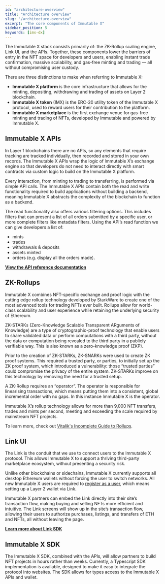 ```yaml
---
id: "architecture-overview"
title: "Architecture overview"
slug: "/architecture-overview"
excerpt: "The core components of Immutable X"
sidebar_position: 5
keywords: [imx-dx]
---
```

The Immutable X stack consists primarily of: the ZK-Rollup scaling engine, Link UI, and the APIs. Together, these components lower the barriers of entry in the NFT space for developers and users, enabling instant trade confirmation, massive scalability, and gas-free minting and trading — all without compromising user custody.

There are three distinctions to make when referring to Immutable X: 
- **Immutable X platform** is the core infrastructure that allows for the minting, depositing, withdrawing and trading of assets on Layer 2 blockchain.
- **Immutable X token** (IMX) is the ERC-20 utility token of the Immutable X protocol, used to reward users for their contribution to the platform. 
- **Immutable X marketplace** is the first exchange venue for gas-free minting and trading of NFTs, developed by Immutable and powered by Immutable X.

## Immutable X APIs 
In Layer 1 blockchains there are no APIs, so any elements that require tracking are tracked individually, then recorded and stored in your own records. The Immutable X APIs wrap the logic of Immutable X’s exchange engine so that developers do not need to interact directly with smart contracts via custom logic to build on the Immutable X platform.

Every interaction, from minting to trading to transferring, is performed via simple API calls. The Immutable X APIs contain both the read and write functionality required to build applications without building a backend, meaning Immutable X abstracts the complexity of the blockchain to function as a backend. 

The read functionality also offers various filtering options. This includes filters that can present a list of all orders submitted by a specific user, or more complete filters like metadata filters. Using the API’s read function we can give developers a list of:

- mints
- trades
- withdrawals & deposits
- assets minted
- orders (e.g. display all the orders made).

**[View the API reference documentation](/reference)**

## ZK-Rollups
Immutable X combines NFT-specific exchange and proof logic with the cutting edge rollup technology developed by StarkWare to create one of the most advanced tools for trading NFTs ever built. Rollups allow for world-class scalability and user experience while retaining the underlying security of Ethereum.

ZK-STARKs (Zero-Knowledge Scalable Transparent ARguments of Knowledge) are a type of cryptographic-proof technology that enable users to share validated data or perform computations with a third party, without the data or computation being revealed to the third party in a publicly verifiable way. This is also known as a zero-knowledge proof (ZKP). 

Prior to the creation of ZK-STARKs, ZK-SNARKs were used to create ZK proof systems. This required a trusted party, or parties, to initially set up the ZK proof system, which introduced a vulnerability: those “trusted parties” could compromise the privacy of the entire system. ZK-STARKs improve on this technology by removing the need for a trusted setup.

A ZK-Rollup requires an “operator”. The operator is responsible for linearising transactions, which means putting them into a consistent, global incremental order with no gaps. In this instance Immutable X is the operator.

Immutable X’s rollup technology allows for more than 9,000 NFT transfers, trades and mints per second, meeting and exceeding the scale required by mainstream NFT projects.

To learn more, check out [Vitalik's Incomplete Guide to Rollups](https://vitalik.ca/general/2021/01/05/rollup.html).

## Link UI
The Link is the conduit that we use to connect users to the Immutable X protocol. This allows Immutable X to support a thriving third-party marketplace ecosystem, without presenting a security risk.

Unlike other blockchains or sidechains, Immutable X currently supports all desktop Ethereum wallets without forcing the user to switch networks. All new Immutable X users are required to [register as a user](../guides/getting-started-guide.md#register-a-user-account), which means setting up a Layer 2 wallet via Link.

Immutable X partners can embed the Link directly into their site’s transaction flow, making buying and selling NFTs more efficient and intuitive. The Link screens will show up in the site’s transaction flow, allowing their users to authorize purchases, listings, and transfers of ETH and NFTs, all without leaving the page.

**[Learn more about Link SDK](../guides/link-sdk/index.md)**

## Immutable X SDK
The Immutable X SDK, combined with the APIs, will allow partners to build NFT projects in hours rather than weeks. Currently, a Typescript SDK implementation is available, designed to make it easy to integrate the protocol into websites. The SDK allows for types access to the Immutable X APIs and wallet.